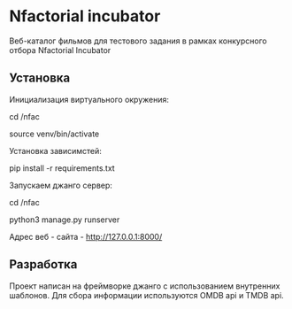 # Nfactorial incubator
Веб-каталог фильмов для тестового задания в рамках конкурсного отбора Nfactorial Incubator

## Установка

Инициализация виртуального окружения:

cd /nfac

source venv/bin/activate 

Установка зависимстей:

pip install -r requirements.txt


Запускаем джанго сервер:

cd /nfac

python3 manage.py runserver

Адрес веб - сайта - http://127.0.0.1:8000/

## Разработка

Проект написан на фреймворке джанго с использованием внутренних шаблонов.
Для сбора информации используются OMDB api и TMDB api.